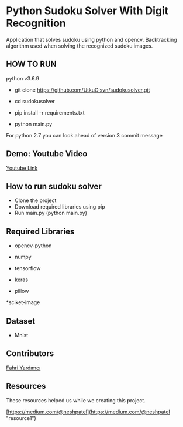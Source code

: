 # Python Sudoku Solver With Digit Recognition 

Application that solves sudoku using python and opencv. Backtracking algorithm used when solving the recognized sudoku images.

## HOW TO RUN
python v3.6.9

* git clone https://github.com/UtkuGlsvn/sudokusolver.git

* cd sudokusolver

* pip install -r requirements.txt

* python main.py

For python 2.7 you can look ahead of version 3 commit message

## Demo: Youtube Video

[Youtube Link](https://www.youtube.com/watch?v=vAqjE539V70&feature=youtu.be)

## How to run sudoku solver
* Clone the project
* Download required libraries using pip
* Run main.py (python main.py)

## Required Libraries

* opencv-python

* numpy

* tensorflow

* keras

* pillow

*sciket-image


## Dataset

* Mnist

## Contributors
[Fahri Yardımcı](https://github.com/ffahri)


## Resources
These resources helped us while we creating this project.

[https://medium.com/@neshpatel](https://medium.com/@neshpatel "resource1")
